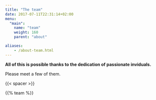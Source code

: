 ```yaml
---
title: "The team"
date: 2017-07-11T22:31:14+02:00
menu:
  "main":
    name: "team"
    weight: 160
    parent: "about"

aliases:
    - /about-team.html
---
```


<p>
  <strong>All of this is possible thanks to the dedication of passionate inviduals.</strong><br/>
</p>
<p>
  Please meet a few of them.
</p>

{{< spacer >}}

{{% team %}}
